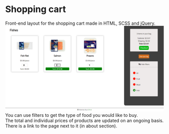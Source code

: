 # Shopping cart
Front-end layout for the shopping cart made in HTML, SCSS and jQuery. <br />
![](images/1.PNG)<br />
You can use filters to get the type of food you would like to buy. <br />
The total and individual prices of products are updated on an ongoing basis. <br />
There is a link to the page next to it (in about section).